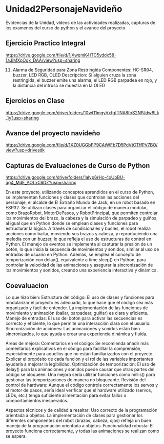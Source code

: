 # Unidad2PersonajeNavideño
Evidencias de la Unidad, videos de las actividades realizadas, capturas de los examenes del curso de python y el avance del proyecto

## Ejercicio Practico Integral
https://drive.google.com/file/d/1jXwqmK4ITC5yddx58-1aJiMXpOgx_DAA/view?usp=sharing

11. Alarma de Seguridad para Zona Restringida
Componentes: HC-SR04, buzzer, LED RGB, OLED
Descripcion: Si alguien cruza la zona restringida, el buzzer emite una alarma, 
el LED RGB parpadea en rojo, y la distancia del intruso se muestra en la OLED

## Ejercicios en Clase
https://drive.google.com/drive/folders/10wt11mgyVxfgfTNA8foS2NPJdw6Lk_1y?usp=sharing

## Avance del proyecto navideño
https://drive.google.com/file/d/1XZ0UGGbFP9CAtWFb7D5PdVtOTffPV7BO/view?usp=drivesdk



## Capturas de Evaluaciones de Curso de Python
https://drive.google.com/drive/folders/1alyp6rHc-4xUoBU-qg4_MdE_AOLxC6DZ?usp=sharing


En este proyecto, utilizando conceptos aprendidos en el curso de Python, se implementan funciones y clases que controlan las acciones del personaje, el alcalde de El Extraño Mundo de Jack, en un robot basado en ESP32. Se utilizan clases para organizar el código de manera modular, como BrazoRobot, MotorDePasos, y RobotPrincipal, que permiten controlar los movimientos del brazo, la cabeza y la simulación de parpadeo y guiños, al igual que en Python donde se emplean clases y funciones para estructurar la lógica. A través de condicionales y bucles, el robot realiza acciones como bailar, moviendo sus brazos y cabeza, y reproduciendo una melodía con un buzzer, lo que refleja el uso de estructuras de control en Python. El manejo de eventos se implementa al capturar la presión de un botón, lo que inicia la secuencia de movimientos y sonidos, similar al uso de entradas de usuario en Python. Además, se emplea el concepto de temporización con delay(), equivalente a time.sleep() en Python, para controlar la velocidad de las animaciones y asegurar la sincronización de los movimientos y sonidos, creando una experiencia interactiva y dinámica.

## Coevaluacion
Lo que hizo bien:
Estructura del código:
  El uso de clases y funciones para modularizar el proyecto es adecuado, lo que hace que el código sea más organizado y fácil de entender. 
  La implementación de las funciones de movimiento y animación (bailar, parpadear, guiñar) es clara y eficiente.
Manejo de entradas: 
  El uso del botón para activar las secuencias es correcto y eficiente, lo que permite una interacción clara con el usuario.
  Sincronización de acciones: Las animaciones y sonidos están bien sincronizados, lo que ayuda a crear una experiencia dinámica y fluida.

Áreas de mejora:
Comentarios en el código: 
  Se recomienda añadir más comentarios explicativos en el código para facilitar la comprensión, especialmente para aquellos que no están familiarizados con el proyecto.        Explicar el propósito de cada función y el rol de las variables importantes ayudaría a mejorar la legibilidad.
Optimización de temporización: 
  El uso de delay() para las animaciones y sonidos puede causar que otras partes del código se bloqueen. 
  Una mejora sería utilizar funciones como millis() para gestionar las temporizaciones de manera no bloqueante.
Revisión del control de hardware: 
  Aunque el código controla correctamente los servos y el motor de pasos, sería ideal verificar que el hardware utilizado (servos, LEDs, etc.) tenga suficiente alimentación para evitar fallos o comportamientos inesperados.

Aspectos técnicos y de calidad a resaltar:
Uso correcto de la programación orientada a objetos: 
  La implementación de clases para gestionar los diferentes componentes del robot (brazos, cabeza, ojos) refleja un buen manejo de la programación orientada a objetos.
Funcionalidad robusta: 
  El proyecto funciona correctamente, y todas las animaciones se realizan como se espera.

